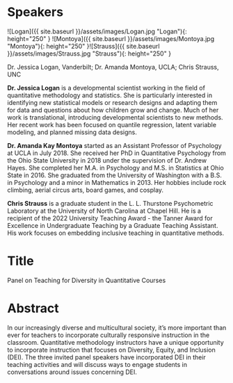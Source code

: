 # Speakers

![Logan]({{ site.baseurl }}/assets/images/Logan.jpg "Logan"){: height="250" } ![Montoya]({{ site.baseurl }}/assets/images/Montoya.jpg "Montoya"){: height="250" }![Strauss]({{ site.baseurl }}/assets/images/Strauss.jpg "Strauss"){: height="250" }

Dr. Jessica Logan, Vanderbilt; Dr. Amanda Montoya, UCLA; Chris Strauss, UNC

**Dr. Jessica Logan** is a developmental scientist working in the field of quantitative methodology and statistics. She is particularly interested in identifying new statistical models or research designs and adapting them for data and questions about how children grow and change. Much of her work is translational, introducing developmental scientists to new methods. Her recent work has been focused on quantile regression, latent variable modeling, and planned missing data designs. 

**Dr. Amanda Kay Montoya** started as an Assistant Professor of Psychology at UCLA in July 2018. She received her PhD in Quantitative Psychology from the Ohio State University in 2018 under the supervision of Dr. Andrew Hayes. She completed her M.A. in Psychology and M.S. in Statistics at Ohio State in 2016. She graduated from the University of Washington with a B.S. in Psychology and a minor in Mathematics in 2013. Her hobbies include rock climbing, aerial circus arts, board games, and cosplay.

**Chris Strauss** is a graduate student in the L. L. Thurstone Psychometric Laboratory at the University of North Carolina at Chapel Hill. He is a recipient of the 2022 University Teaching Award - the Tanner Award for Excellence in Undergraduate Teaching by a Graduate Teaching Assistant. His work focuses on embedding inclusive teaching in quantitative methods.

# Title

Panel on Teaching for Diversity in Quantitative Courses

# Abstract

In our increasingly diverse and multicultural society, it’s more important than ever for teachers to incorporate culturally responsive instruction in the classroom. Quantitative methodology instructors have a unique opportunity to incorporate instruction that focuses on Diversity, Equity, and Inclusion (DEI). The three invited panel speakers have incorporated DEI in their teaching activities and will discuss ways to engage students in conversations around issues concerning DEI.
